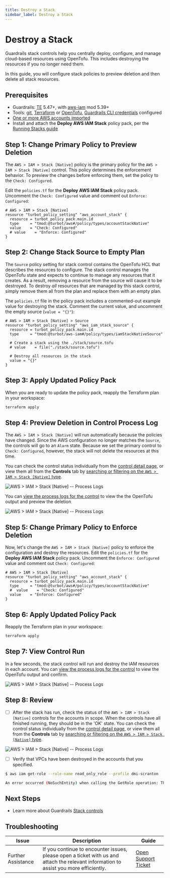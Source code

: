 ```yaml
---
title: Destroy a Stack
sidebar_label: Destroy a Stack
---
```


# Destroy a Stack

Guardrails stack controls help you centrally deploy, configure, and manage cloud-based resources using OpenTofu.  This includes destroying the resources if you no longer need them.

In this guide, you will configure stack policies to preview deletion and then delete all stack resources.

## Prerequisites
- Guardrails: [TE](https://turbot.com/guardrails/docs/guides/hosting-guardrails/updating-stacks/update-workspace) 5.47+, with [aws-iam](https://hub.guardrails.turbot.com/mods/aws/mods/aws-iam) mod 5.39+
- Tools: [git](git-scm.com), [Terraform](https://developer.hashicorp.com/terraform) or [OpenTofu](https://opentofu.org/), [Guardrails CLI credentials](https://turbot.com/guardrails/docs/reference/cli/installation#set-up-your-turbot-guardrails-credentials) configured
- [One or more AWS accounts imported](/guardrails/docs/guides/aws/import-aws-account)
- Install and attach the **Deploy AWS IAM Stack** policy pack, per the [Running Stacks guide](/guardrails/docs/guides/using-guardrails/stacks/deploy)


## Step 1: Change Primary Policy to Preview Deletion

The `AWS > IAM > Stack [Native]` policy is the primary policy for the `AWS > IAM > Stack [Native]` control.  This policy determines the enforcement behavior.  To preview the changes before enforcing them, set the policy to the `Check: Configured`.

Edit the `policies.tf` for the **Deploy AWS IAM Stack** policy pack. Uncomment the `Check: Configured` value and comment out `Enforce: Configured`:

```hcl
# AWS > IAM > Stack [Native]
resource "turbot_policy_setting" "aws_account_stack" {
  resource = turbot_policy_pack.main.id
  type     = "tmod:@turbot/aws#/policy/types/accountStackNative"
  value    = "Check: Configured"
  # value    = "Enforce: Configured"
}
```

## Step 2: Change Stack Source to Empty Plan

The `Source` policy setting for stack control contains the OpenTofu HCL that describes the resources to configure.  The stack control manages the OpenTofu state and expects to continue to manage any resources that it creates.  As a result, removing a resource from the source will cause it to be destroyed.  To destroy *all* resources that are managed by this stack control, simply remove them all from the plan and replace them with an empty plan.

The `policies.tf` file in the policy pack includes a commented-out example value for destroying the stack.  Comment the current value, and uncomment the empty source (`value = "{}"`):

```hcl
# AWS > IAM > Stack [Native] > Source
resource "turbot_policy_setting" "aws_iam_stack_source" {
  resource = turbot_policy_pack.main.id
  type     = "tmod:@turbot/aws-iam#/policy/types/iamStackNativeSource"

  # Create a stack using the ./stack/source.tofu
  # value    = file("./stack/source.tofu")

  # Destroy all resources in the stack
  value = "{}"
}
```

## Step 3: Apply Updated Policy Pack

When you are ready to update the policy pack, reapply the Terraform plan in your workspace:

```sh
terraform apply
```


## Step 4: Preview Deletion in Control Process Log

The `AWS > IAM > Stack [Native]` will run automatically because the policies have changed.  Since the AWS configuration no longer matches the `Source`, the controls will go to an `Alarm` state.  Because we set the primary control to `Check: Configured`, however, the stack will not delete the resources at this time. 

You can check the control status individually from the [control detail page](/guardrails/docs/guides/using-guardrails/console/detail-pages#control-details), or view them all from the **Controls** tab by [searching or filtering on the `AWS > IAM > Stack [Native]` type](/guardrails/docs/guides/using-guardrails/searching-filtering). 


![AWS > IAM > Stack [Native] -- Process Logs](/images/docs/guardrails/guides/using-guardrails/stacks/destroy/aws_iam_stack_controls_alarm.png)

You can [view the process logs for the control](/guardrails/docs/guides/using-guardrails/troubleshooting/access-control-logs) to view the the OpenTofu output and preview the deletion

![AWS > IAM > Stack [Native] -- Process Logs](/images/docs/guardrails/guides/using-guardrails/stacks/destroy/aws_iam_stack_control_log_delete_preview.png)


## Step 5: Change Primary Policy to Enforce Deletion

Now, let's change the `AWS > IAM > Stack [Native]` policy to enforce the configuration and destroy the resources.  Edit the `policies.tf` for the **Deploy AWS IAM Stack** policy pack. Uncomment the `Enforce: Configured` value and comment out `Check: Configured`:

```hcl
# AWS > IAM > Stack [Native]
resource "turbot_policy_setting" "aws_account_stack" {
  resource = turbot_policy_pack.main.id
  type     = "tmod:@turbot/aws#/policy/types/accountStackNative"
  #  value    = "Check: Configured"
  value    = "Enforce: Configured"
}
```


## Step 6: Apply Updated Policy Pack

Reapply the Terraform plan in your workspace:

```sh
terraform apply
```


## Step 7: View Control Run

In a few seconds, the stack control will run and destroy the IAM resources in each account.  You can [view the process logs for the control](/guardrails/docs/guides/using-guardrails/troubleshooting/access-control-logs) to view the OpenTofu output and confirm.

![AWS > IAM > Stack [Native] -- Process Logs](/images/docs/guardrails/guides/using-guardrails/stacks/destroy/aws_iam_stack_control_log_destroy.png)


## Step 8: Review

- [ ] After the stack has run, check the status of the `AWS > IAM > Stack [Native]` controls for the accounts in scope.  When the controls have all finished running, they should be in the 'OK' state.  You can check the control status individually from the [control detail page](/guardrails/docs/guides/using-guardrails/console/detail-pages#control-details), or view them all from the **Controls** tab by [searching or filtering on the `AWS > IAM > Stack [Native]` type](/guardrails/docs/guides/using-guardrails/searching-filtering).


![AWS > IAM > Stack [Native] -- Process Logs](/images/docs/guardrails/guides/using-guardrails/stacks/deploy/aws_iam_stack_controls_ok.png)


- [ ] Verify that VPCs have been destroyed in the accounts that you specified.

```bash
$ aws iam get-role --role-name read_only_role --profile dmi-scranton

An error occurred (NoSuchEntity) when calling the GetRole operation: The role with name read_only_role cannot be found.
```

## Next Steps

- Learn more about Guardrails [Stack controls](/guardrails/docs/concepts/guardrails/stacks)

## Troubleshooting

| Issue                                      | Description                                                                                                                                                                                                 | Guide                                |
|----------------------------------------------|-------------------------------------------------------------------------------------------------------------------------------------------------------------------------------------------------------------------|-----------------------------------------------------|
| Further Assistance                       | If you continue to encounter issues, please open a ticket with us and attach the relevant information to assist you more efficiently.                                                 | [Open Support Ticket](https://support.turbot.com)   |